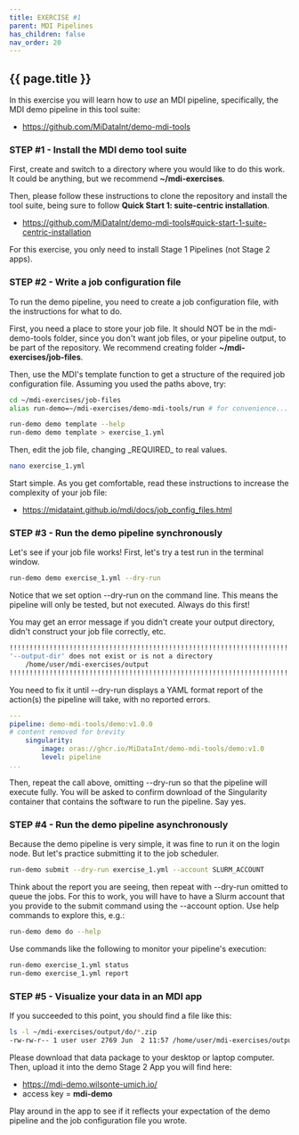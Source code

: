 ```yaml
---
title: EXERCISE #1
parent: MDI Pipelines
has_children: false
nav_order: 20
---
```


## {{ page.title }}

In this exercise you will learn how to _use_ an MDI pipeline,
specifically, the MDI demo pipeline in this tool suite:

- <https://github.com/MiDataInt/demo-mdi-tools>

### STEP #1 - Install the MDI demo tool suite

First, create and switch to a directory where you would like to do this work.
It could be anything, but we recommend **~/mdi-exercises**.

Then, please follow these instructions to clone the repository 
and install the tool suite, being sure to follow 
**Quick Start 1: suite-centric installation**.

- <https://github.com/MiDataInt/demo-mdi-tools#quick-start-1-suite-centric-installation>

For this exercise, you only need to install Stage 1 Pipelines (not Stage 2 apps).

### STEP #2 - Write a job configuration file

To run the demo pipeline, you need to create a job configuration file,
with the instructions for what to do. 

First, you need a place to store your job file. It should NOT
be in the mdi-demo-tools folder, since you don't want job files, or your
pipeline output, to be part of the repository. We recommend creating
folder **~/mdi-exercises/job-files**.

Then, use the MDI's template function to get a structure of the required
job configuration file. Assuming you used the paths above, try:

```bash
cd ~/mdi-exercises/job-files
alias run-demo=~/mdi-exercises/demo-mdi-tools/run # for convenience...

run-demo demo template --help
run-demo demo template > exercise_1.yml
```

Then, edit the job file, changing \_REQUIRED\_ to real values.

```bash
nano exercise_1.yml
```

Start simple.  As you get comfortable, read these instructions to 
increase the complexity of your job file:

- <https://midataint.github.io/mdi/docs/job_config_files.html>

### STEP #3 - Run the demo pipeline synchronously

Let's see if your job file works!  First, let's try a test run 
in the terminal window.

```bash
run-demo demo exercise_1.yml --dry-run
```

Notice that we set option --dry-run on the command line. This means
the pipeline will only be tested, but not executed. Always do this first!

You may get an error message if you didn't create your output directory, 
didn't construct your job file correctly, etc.  

```bash
!!!!!!!!!!!!!!!!!!!!!!!!!!!!!!!!!!!!!!!!!!!!!!!!!!!!!!!!!!!!!!!!!!!!!!!!!!!!!!!!!!!!!!!!!!!!!!!!!!!!
'--output-dir' does not exist or is not a directory
    /home/user/mdi-exercises/output
!!!!!!!!!!!!!!!!!!!!!!!!!!!!!!!!!!!!!!!!!!!!!!!!!!!!!!!!!!!!!!!!!!!!!!!!!!!!!!!!!!!!!!!!!!!!!!!!!!!!
```

You need to fix it
until --dry-run displays a YAML format report of the action(s) the pipeline will take,
with no reported errors.

```yml
---
pipeline: demo-mdi-tools/demo:v1.0.0
# content removed for brevity
    singularity:
        image: oras://ghcr.io/MiDataInt/demo-mdi-tools/demo:v1.0
        level: pipeline
...
```

Then, repeat the call above, omitting --dry-run so that the pipeline will execute fully.
You will be asked to confirm download of the Singularity container that contains
the software to run the pipeline. Say yes.

### STEP #4 - Run the demo pipeline asynchronously

Because the demo pipeline is very simple, it was fine to run it on the login node.
But let's practice submitting it to the job scheduler.

```bash
run-demo submit --dry-run exercise_1.yml --account SLURM_ACCOUNT
```

Think about the report you are seeing, then repeat with --dry-run omitted to queue the jobs.
For this to work, you will have to have a Slurm account that you provide
to the submit command using the --account option. Use help commands to explore this, e.g.:

```bash
run-demo demo do --help
```

Use commands like the following to monitor your pipeline's execution:

```bash
run-demo exercise_1.yml status
run-demo exercise_1.yml report
```

### STEP #5 - Visualize your data in an MDI app

If you succeeded to this point, you should find a file like this:

```bash
ls -l ~/mdi-exercises/output/do/*.zip
-rw-rw-r-- 1 user user 2769 Jun  2 11:57 /home/user/mdi-exercises/output/do/do.demo.do.mdi.package.zip
```

Please download that data package to your desktop or laptop computer.
Then, upload it into the demo Stage 2 App you will find here:

- <https://mdi-demo.wilsonte-umich.io/>
- access key = **mdi-demo**

Play around in the app to see if it reflects your expectation of the demo
pipeline and the job configuration file you wrote.
